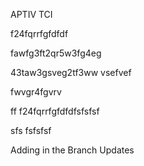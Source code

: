 APTIV TCI

f24fqrrfgfdfdf


fawfg3ft2qr5w3fg4eg

43taw3gsveg2tf3ww vsefvef


fwvgr4fgvrv


ff
f24fqrrfgfdfdfsfsfsf

sfs
fsfsfsf

Adding in the Branch Updates